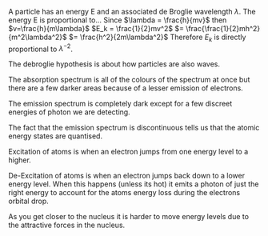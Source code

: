 A particle has an energy E and an associated de Broglie wavelength $\lambda$. The energy E is proportional to...
Since $\lambda = \frac{h}{mv}$ then $v=\frac{h}{m\lambda}$
$E_k = \frac{1}{2}mv^2$
	$= \frac{\frac{1}{2}mh^2}{m^2\lambda^2}$
	$= \frac{h^2}{2m\lambda^2}$
Therefore $E_k$ is directly proportional to $\lambda^{-2}$.

The debroglie hypothesis is about how particles are also waves.

The absorption spectrum is all of the colours of the spectrum at once but there are a few darker areas because of a lesser emission of electrons. 

The emission spectrum is completely dark except for a few discreet energies of photon we are detecting.

The fact that the emission spectrum is discontinuous tells us that the atomic energy states are quantised.

Excitation of atoms is when an electron jumps from one energy level to a higher.

De-Excitation of atoms is when an electron jumps back down to a lower energy level. When this happens (unless its hot) it emits a photon of just the right energy to account for the atoms energy loss during the electrons orbital drop.

As you get closer to the nucleus it is harder to move energy levels due to the attractive forces in the nucleus.